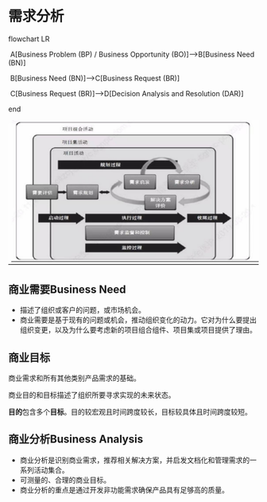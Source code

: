 # 需求分析

flowchart LR

​	A[Business Problem (BP) / Business Opportunity (BO)]-->B[Business Need (BN)]

​	B[Business Need (BN)]-->C[Business Request (BR)]

​	C[Business Request (BR)]-->D[Decision Analysis and Resolution (DAR)]

end



![image-20220612121252119](../../images/流程.png)

## 商业需要Business Need

* 描述了组织或客户的问题，或市场机会。
* 商业需要是基于现有的问题或机会，推动组织变化的动力。它对为什么要提出组织变更，以及为什么要考虑新的项目组合组件、项目集或项目提供了理由。

## 商业目标

商业需求和所有其他类别产品需求的基础。

商业目的和目标描述了组织所要寻求实现的未来状态。

**目的**包含多个**目标**。目的较宏观且时间跨度较长，目标较具体且时间跨度较短。

## 商业分析Business Analysis

* 商业分析是识别商业需求，推荐相关解决方案，并启发文档化和管理需求的一系列活动集合。
* 可测量的、合理的商业目标。
* 商业分析的重点是通过开发非功能需求确保产品具有足够高的质量。